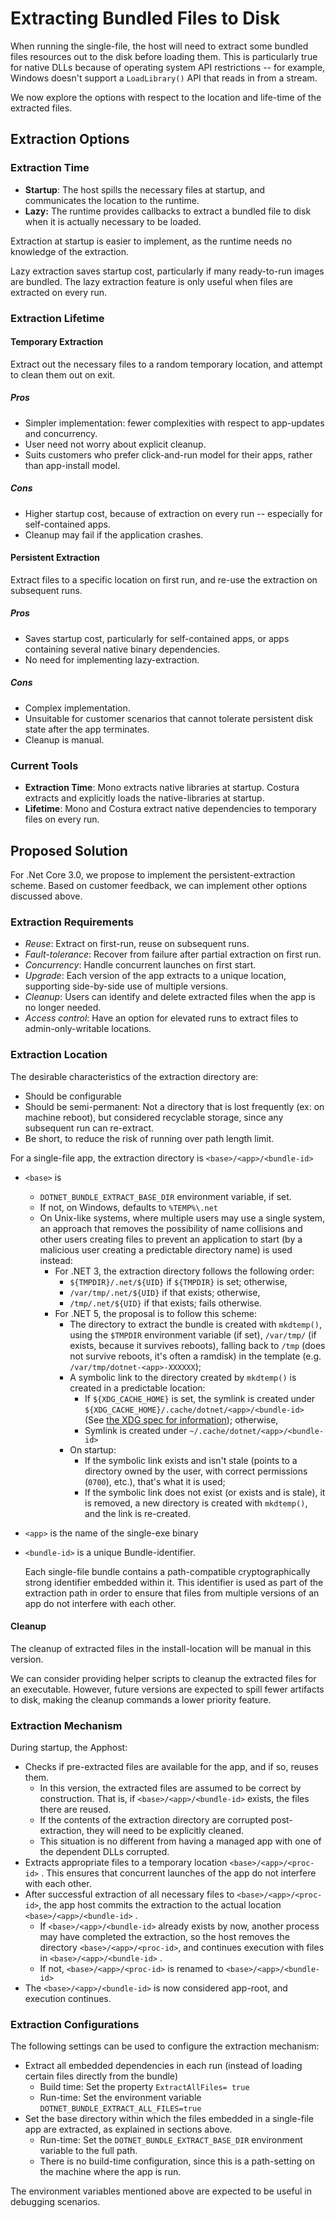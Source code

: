 # Extracting Bundled Files to Disk

When running the single-file, the host will need to extract some bundled files resources out to the disk before loading them. This is particularly true for native DLLs because of operating system API restrictions -- for example, Windows doesn't support a `LoadLibrary()` API that reads in from a stream. 

We now explore the options with respect to the location and life-time of the extracted files.

## Extraction Options

### Extraction Time

* **Startup**: The host spills the necessary files at startup, and communicates the location to the runtime.
* **Lazy:** The runtime provides callbacks to extract a bundled file to disk when it is actually necessary to be loaded. 

Extraction at startup is easier to implement, as the runtime needs no knowledge of the extraction. 

Lazy extraction saves startup cost, particularly if many ready-to-run images are bundled. The lazy extraction feature is only useful when files are extracted on every run.

### Extraction Lifetime

#### Temporary Extraction

Extract out the necessary files to a random temporary location, and attempt to clean them out on exit. 

##### Pros

* Simpler implementation: fewer complexities with respect to app-updates and concurrency.
* User need not worry about explicit cleanup.
* Suits customers who prefer click-and-run model for their apps, rather than app-install model. 

##### Cons

* Higher startup cost, because of extraction on every run -- especially for self-contained apps.
* Cleanup may fail if the application crashes.

#### Persistent Extraction

Extract files to a specific location on first run, and re-use the extraction on subsequent runs.

##### Pros

- Saves startup cost, particularly for self-contained apps, or apps containing several native binary dependencies.
- No need for implementing lazy-extraction.

##### Cons

- Complex implementation.
- Unsuitable for customer scenarios that cannot tolerate persistent disk state after the app terminates.
- Cleanup is manual.

### Current Tools

* **Extraction Time**: Mono extracts native libraries at startup. Costura extracts and explicitly loads the native-libraries at startup.
* **Lifetime**:  Mono and Costura extract native dependencies to temporary files on every run.

## Proposed Solution

For .Net Core 3.0, we propose to implement the persistent-extraction scheme. Based on customer feedback, we can implement other options discussed above.

### Extraction Requirements

- *Reuse*: Extract on first-run, reuse on subsequent runs.
- *Fault-tolerance*: Recover from failure after partial extraction on first run.
- *Concurrency*: Handle concurrent launches on first start.
- *Upgrade*: Each version of the app extracts to a unique location, supporting side-by-side use of multiple versions.
- *Cleanup*: Users can identify and delete extracted files when the app is no longer needed.
- *Access control*: Have an option for elevated runs to extract files to admin-only-writable locations.

### Extraction Location

The desirable characteristics of the extraction directory are:

- Should be configurable
- Should be semi-permanent: Not a directory that is lost frequently (ex: on machine reboot), but considered recyclable storage, since any subsequent run can re-extract.
- Be short, to reduce the risk of running over path length limit.

For a single-file app, the extraction directory is `<base>/<app>/<bundle-id>`

* `<base>` is 

  * `DOTNET_BUNDLE_EXTRACT_BASE_DIR` environment variable, if set.
  * If not, on Windows, defaults to `%TEMP%\.net`
  * On Unix-like systems, where multiple users may use a single system, an approach that removes the possibility of name collisions and other users creating files to prevent an application to start (by a malicious user creating a predictable directory name) is used instead:
     * For .NET 3, the extraction directory follows the following order:
         * `${TMPDIR}/.net/${UID}` if `${TMPDIR}` is set; otherwise,
         * `/var/tmp/.net/${UID}` if that exists; otherwise,
         * `/tmp/.net/${UID}` if that exists; fails otherwise.
     * For .NET 5, the proposal is to follow this scheme:
         * The directory to extract the bundle is created with `mkdtemp()`, using the `$TMPDIR` environment variable (if set), `/var/tmp/` (if exists, because it survives reboots), falling back to `/tmp` (does not survive reboots, it's often a ramdisk) in the template (e.g. `/var/tmp/dotnet-<app>-XXXXXX`);
         * A symbolic link to the directory created by `mkdtemp()` is created in a predictable location:
             * If `${XDG_CACHE_HOME}` is set, the symlink is created under `${XDG_CACHE_HOME}/.cache/dotnet/<app>/<bundle-id>` (See [the XDG spec for information](https://specifications.freedesktop.org/basedir-spec/basedir-spec-latest.html)); otherwise,
             * Symlink is created under `~/.cache/dotnet/<app>/<bundle-id>`
         * On startup:
            * If the symbolic link exists and isn't stale (points to a directory owned by the user, with correct permissions (`0700`), etc.), that's what it is used;
            * If the symbolic link does not exist (or exists and is stale), it is removed, a new directory is created with `mkdtemp()`, and the link is re-created.

* `<app>` is the name of the single-exe binary

* `<bundle-id>` is a unique Bundle-identifier. 

  Each single-file bundle contains a path-compatible cryptographically strong identifier embedded within it. This identifier is used as part of the extraction path in order to ensure that files from multiple versions of an app do not interfere with each other.

#### Cleanup

The cleanup of extracted files in the install-location will be manual in this version. 

We can consider providing helper scripts to cleanup the extracted files for an executable. However, future versions are expected to spill fewer artifacts to disk, making the cleanup commands a lower priority feature.

### Extraction Mechanism

During startup, the Apphost:

- Checks if pre-extracted files are available for the app, and if so, reuses them.
  - In this version, the extracted files are assumed to be correct by construction. That is, if  `<base>/<app>/<bundle-id>`  exists, the files there are reused.
  - If the contents of the extraction directory are corrupted post-extraction, they will need to be explicitly cleaned.
  - This situation is no different from having a managed app with one of the dependent DLLs corrupted.
- Extracts appropriate files to a temporary location `<base>/<app>/<proc-id>` . This ensures that concurrent launches of the app do not interfere with each other.
- After successful extraction of all necessary files to `<base>/<app>/<proc-id>`, the app host commits the extraction to the actual location `<base>/<app>/<bundle-id>` .
  - If `<base>/<app>/<bundle-id>` already exists by now, another process may have completed the extraction, so the host removes the directory `<base>/<app>/<proc-id>`, and continues execution with files in `<base>/<app>/<bundle-id>` .
  - If not,  `<base>/<app>/<proc-id>` is renamed to `<base>/<app>/<bundle-id>` 
- The `<base>/<app>/<bundle-id>` is now considered app-root, and execution continues.

### Extraction Configurations

The following settings can be used to configure the extraction mechanism:

* Extract all embedded dependencies in each run (instead of loading certain files directly from the bundle) 
  * Build time: Set the property `ExtractAllFiles= true`
  * Run-time: Set the environment variable `DOTNET_BUNDLE_EXTRACT_ALL_FILES=true`
* Set the base directory within which the files embedded in a single-file app are extracted, as explained in sections above. 
  * Run-time: Set the `DOTNET_BUNDLE_EXTRACT_BASE_DIR` environment variable to the full path.
  * There is no build-time configuration, since this is a path-setting on the machine where the app is run.

The environment variables mentioned above are expected to be useful in debugging scenarios.

